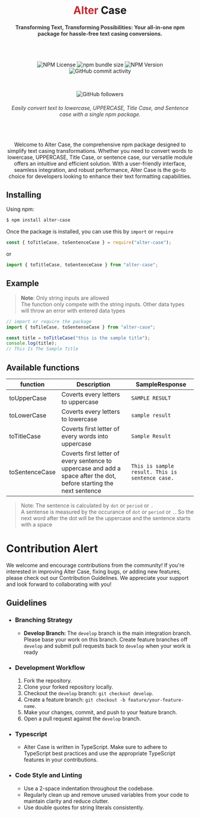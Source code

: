 <div align="center">
    <h1><span style="color:#C1282D">Alter</span> Case</h1>
    <h4 style="color:#333333">Transforming Text, Transforming Possibilities: Your all-in-one npm package for hassle-free text casing conversions.</h4>
    <br>
    <br>
    
</div>
   <div align="center">

![NPM License](https://img.shields.io/npm/l/alter-case)
![npm bundle size](https://img.shields.io/bundlephobia/min/alter-case)
![NPM Version](https://img.shields.io/npm/v/alter-case)
![GitHub commit activity](https://img.shields.io/github/commit-activity/m/sheheemmulakkal/alter-case)

<br>

![GitHub followers](https://img.shields.io/github/followers/sheheemmulakkal?link=https%3A%2F%2Fgithub.com%2Fsheheemmulakkal)

<h6 style="color:#333333">Easily convert text to lowercase, UPPERCASE, Title Case, and Sentence case with a single npm package.</h6> 
<br>
<p>Welcome to Alter Case, the comprehensive npm package designed to simplify text casing transformations. Whether you need to convert words to lowercase, UPPERCASE, Title Case, or sentence case, our versatile module offers an intuitive and efficient solution. With a user-friendly interface, seamless integration, and robust performance, Alter Case is the go-to choice for developers looking to enhance their text formatting capabilities.</p>

</div>

## Installing

Using npm:

```bash
$ npm install alter-case
```

Once the package is installed, you can use this by `import` or `require`

```js
const { toTitleCase, toSentenceCase } = require("alter-case");
```

or

```js
import { toTitleCase, toSentenceCase } from "alter-case";
```

## Example

> **Note**: Only string inputs are allowed  
> The function only compete with the string inputs. Other data types will throw an error with entered data types

```js
// import or require the package
import { toTileCase, toSentenseCase } from "alter-case";

const title = toTitleCase("this is the sample title");
console.log(title);
// This Is The Sample Title
```

## Available functions

| function       | Description                                                                                                          | SampleResponse                                  |
| -------------- | -------------------------------------------------------------------------------------------------------------------- | ----------------------------------------------- |
| toUpperCase    | Coverts every letters to uppercase                                                                                   | `SAMPLE RESULT`                                 |
| toLowerCase    | Coverts every letters to lowercase                                                                                   | `sample result`                                 |
| toTitleCase    | Coverts first letter of every words into uppercase                                                                   | `Sample Result`                                 |
| toSentenceCase | Coverts first letter of every sentence to uppercase and add a space after the dot, before starting the next sentence | `This is sample result. This is sentence case.` |

> Note: The sentence is calculated by `dot` or `period` or `.`  
> A sentense is measured by the occurance of `dot` or `period` or `.`. So the next word after the dot will be the uppercase and the sentence starts with a space

# Contribution Alert

We welcome and encourage contributions from the community! If you're interested in improving Alter Case, fixing bugs, or adding new features, please check out our Contribution Guidelines. We appreciate your support and look forward to collaborating with you!

## Guidelines

- ### Branching Strategy

  - **Develop Branch:** The `develop` branch is the main integration branch. Please base your work on this branch. Create feature branches off `develop` and submit pull requests back to `develop` when your work is ready

- ### Development Workflow

  1. Fork the repository.
  2. Clone your forked repository locally.
  3. Checkout the `develop` branch: `git checkout develop`.
  4. Create a feature branch: `git checkout -b feature/your-feature-name`.
  5. Make your changes, commit, and push to your feature branch.
  6. Open a pull request against the `develop` branch.

- ### Typescript

  - Alter Case is written in TypeScript. Make sure to adhere to TypeScript best practices and use the appropriate TypeScript features in your contributions.

- ### Code Style and Linting
  - Use a 2-space indentation throughout the codebase.
  - Regularly clean up and remove unused variables from your code to maintain clarity and reduce clutter.
  - Use double quotes for string literals consistently.
